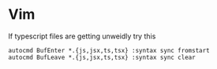 # Vim


If typescript files are getting unweidly try this
```
autocmd BufEnter *.{js,jsx,ts,tsx} :syntax sync fromstart
autocmd BufLeave *.{js,jsx,ts,tsx} :syntax sync clear
```
